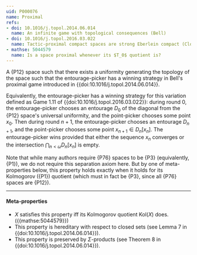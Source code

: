 ```yaml
---
uid: P000076
name: Proximal
refs:
- doi: 10.1016/j.topol.2014.06.014
  name: An infinite game with topological consequences (Bell)
- doi: 10.1016/j.topol.2016.03.022
  name: Tactic-proximal compact spaces are strong Eberlein compact (Clontz)
- mathse: 5044579
  name: Is a space proximal whenever its $T_0$ quotient is?
---
```


A {P12} space such that there exists a uniformity
generating the topology of the space such that the
entourage-picker has a winning strategy in Bell's proximal game introduced
in {{doi:10.1016/j.topol.2014.06.014}}.

Equivalently, the entourage-picker has a winning strategy for
this variation defined as Game 1.11 of
{{doi:10.1016/j.topol.2016.03.022}}: during round $0$,
the entourage-picker chooses an entourage $D_0$ of the diagonal from
the {P12} space's universal uniformity, and the point-picker
chooses some point $x_0$. Then during round $n+1$, the entourage-picker chooses an
entourage $D_{n+1}$, and the point-picker chooses some point $x_{n+1}\in D_n[x_n]$.
The entourage-picker wins provided that either the sequence $x_n$ converges
or the intersection $\bigcap_{n<\omega}D_n[x_n]$ is empty.

Note that while many authors require {P76} spaces to be {P3}
(equivalently, {P1}),
we do not require this separation axiom here.
But by one of meta-properties below, this property holds exactly when it holds for its Kolmogorov 
({P1}) quotient (which must in fact be {P3}, since all {P76} spaces are {P12}).

----

#### Meta-properties

- $X$ satisfies this property iff its Kolmogorov quotient $\text{Kol}(X)$ does. ({{mathse:5044579}})
- This property is hereditary with respect to closed sets (see Lemma 7 in {{doi:10.1016/j.topol.2014.06.014}}).
- This property is preserved by $\Sigma$-products (see Theorem 8 in {{doi:10.1016/j.topol.2014.06.014}}).
